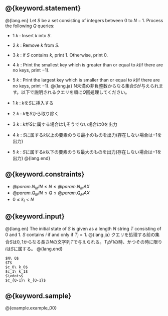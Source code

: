 ## @{keyword.statement}

@{lang.en}
Let $S$ be a set consisting of integers between $0$ to $N-1$. Process the following $Q$ queries: 

- 1 $k$ : Insert $k$ into $S$.
- 2 $k$ : Remove $k$ from $S$.
- 3 $k$ : if $S$ contains $k$, print $1$. Otherwise, print $0$.
- 4 $k$ : Print the smallest key which is greater than or equal to $k$(if there are no keys, print $-1$).
- 5 $k$ : Print the largest key which is smaller than or equal to $k$(if there are no keys, print $-1$).
@{lang.ja}
N未満の非負整数からなる集合$S$が与えられます。以下で説明されるクエリを順に$Q$回処理してください。

- 1 $k$ : $k$を$S$に挿入する
- 2 $k$ : $k$を$S$から取り除く
- 3 $k$ : $k$が$S$に属する場合は$1$,そうでない場合は$0$を出力
- 4 $k$ : $S$に属する$k$以上の要素のうち最小のものを出力(存在しない場合は$-1$を出力)
- 5 $k$ : $S$に属する$k$以下の要素のうち最大のものを出力(存在しない場合は$-1$を出力)
@{lang.end}

## @{keyword.constraints}

- $@{param.N_MIN} \leq N \leq @{param.N_MAX}$
- $@{param.Q_MIN} \leq Q \leq @{param.Q_MAX}$
- $0 \leq k_i \lt N$

## @{keyword.input}

@{lang.en}
The initial state of $S$ is given as a length $N$ string $T$  consisting of $0$ and $1$. $S$ contains $i$ if and only if $T_i = 1$.
@{lang.ja}
クエリを処理する前の集合$S$は$0,1$からなる長さ$N$の文字列$T$で与えられる。$T_i$が$1$の時、かつその時に限り$i$は$S$に属する。
@{lang.end}

```
$N\ Q$
$T$
$c_0\ k_0$
$c_1\ k_1$
$\vdots$
$c_{Q-1}\ k_{Q-1}$
```

## @{keyword.sample}

@{example.example_00}
